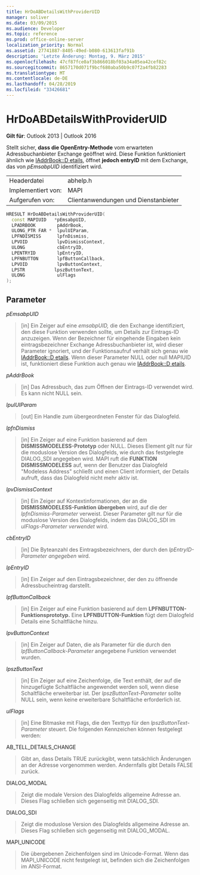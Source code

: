 ```yaml
---
title: HrDoABDetailsWithProviderUID
manager: soliver
ms.date: 03/09/2015
ms.audience: Developer
ms.topic: reference
ms.prod: office-online-server
localization_priority: Normal
ms.assetid: 27741887-8405-49ed-b080-613613faf91b
description: 'Letzte Änderung: Montag, 9. März 2015'
ms.openlocfilehash: 47cf87fce0af3b866018bf03a34a05ea42cef82c
ms.sourcegitcommit: 8657170d071f9bcf680aba50b9c07f2a4fb82283
ms.translationtype: MT
ms.contentlocale: de-DE
ms.lasthandoff: 04/28/2019
ms.locfileid: "33426681"
---
```

# <a name="hrdoabdetailswithprovideruid"></a>HrDoABDetailsWithProviderUID

  
  
**Gilt für**: Outlook 2013 | Outlook 2016 
  
Stellt sicher, **dass die OpenEntry-Methode** vom erwarteten Adressbuchanbieter Exchange geöffnet wird. Diese Funktion funktioniert ähnlich wie [IAddrBook::D etails,](iaddrbook-details.md) öffnet **jedoch entryID** mit dem Exchange, das von _pEmsabpUID_ identifiziert wird.
  
|||
|:-----|:-----|
|Headerdatei  <br/> |abhelp.h  <br/> |
|Implementiert von:  <br/> |MAPI  <br/> |
|Aufgerufen von:  <br/> |Clientanwendungen und Dienstanbieter  <br/> |
   
```cpp
HRESULT HrDoABDetailsWithProviderUID(
  const MAPIUID   *pEmsabpUID,
  LPADRBOOK        pAddrBook,
  ULONG_PTR FAR *  lpulUIParam,
  LPFNDISMISS      lpfnDismiss,
  LPVOID           lpvDismissContext,
  ULONG            cbEntryID,
  LPENTRYID        lpEntryID,
  LPFNBUTTON       lpfButtonCallback,
  LPVOID           lpvButtonContext,
  LPSTR           lpszButtonText,
  ULONG            ulFlags
);
```

## <a name="parameters"></a>Parameter

 _pEmsabpUID_
  
> [in] Ein Zeiger auf eine _emsabpUID,_ die den Exchange identifiziert, den diese Funktion verwenden sollte, um Details zur Eintrags-ID anzuzeigen. Wenn der Bezeichner für eingehende Eingaben kein eintragsbezeichner Exchange Adressbuchanbieter ist, wird dieser Parameter ignoriert, und der Funktionsaufruf verhält sich genau wie [IAddrBook::D etails](iaddrbook-details.md). Wenn dieser Parameter NULL oder null MAPIUID ist, funktioniert diese Funktion auch genau wie [IAddrBook::D etails](iaddrbook-details.md).
    
 _pAddrBook_
  
> [in] Das Adressbuch, das zum Öffnen der Eintrags-ID verwendet wird. Es kann nicht NULL sein.
    
 _lpulUIParam_
  
> [out] Ein Handle zum übergeordneten Fenster für das Dialogfeld.
    
 _lpfnDismiss_
  
> [in] Ein Zeiger auf eine Funktion basierend auf dem **DISMISSMODELESS-Prototyp** oder NULL. Dieses Element gilt nur für die moduslose Version des Dialogfelds, wie durch das festgelegte DIALOG_SDI angegeben wird. MAPI ruft die **FUNKTION DISMISSMODELESS** auf, wenn der Benutzer das Dialogfeld "Modeless Address" schließt und einen Client informiert, der Details aufruft, dass das Dialogfeld nicht mehr aktiv ist. 
    
 _lpvDismissContext_
  
> [in] Ein Zeiger auf Kontextinformationen, der an die **DISMISSMODELESS-Funktion übergeben** wird, auf die der  _lpfnDismiss-Parameter_ verweist. Dieser Parameter gilt nur für die moduslose Version  des Dialogfelds, indem das DIALOG_SDI im _ulFlags-Parameter verwendet_ wird. 
    
 _cbEntryID_
  
> [in] Die Byteanzahl des Eintragsbezeichners, der durch den  _lpEntryID-Parameter angegeben_ wird. 
    
 _lpEntryID_
  
> [in] Ein Zeiger auf den Eintragsbezeichner, der den zu öffnende Adressbucheintrag darstellt.
    
 _lpfButtonCallback_
  
> [in] Ein Zeiger auf eine Funktion basierend auf dem **LPFNBUTTON-Funktionsprototyp.** Eine **LPFNBUTTON-Funktion** fügt dem Dialogfeld Details eine Schaltfläche hinzu. 
    
 _lpvButtonContext_
  
> [in] Ein Zeiger auf Daten, die als Parameter für die durch den  _lpfButtonCallback-Parameter_ angegebene Funktion verwendet wurden. 
    
 _lpszButtonText_
  
> [in] Ein Zeiger auf eine Zeichenfolge, die Text enthält, der auf die hinzugefügte Schaltfläche angewendet werden soll, wenn diese Schaltfläche erweiterbar ist. Der  _lpszButtonText-Parameter_ sollte NULL sein, wenn keine erweiterbare Schaltfläche erforderlich ist. 
    
 _ulFlags_
  
> [in] Eine Bitmaske mit Flags, die den Texttyp für den  _lpszButtonText-Parameter_ steuert. Die folgenden Kennzeichen können festgelegt werden: 
    
AB_TELL_DETAILS_CHANGE
  
> Gibt an, dass Details TRUE zurückgibt, wenn tatsächlich Änderungen an der Adresse vorgenommen werden. Andernfalls gibt Details FALSE zurück.
    
DIALOG_MODAL
  
> Zeigt die modale Version des Dialogfelds allgemeine Adresse an. Dieses Flag schließen sich gegenseitig mit DIALOG_SDI.
    
DIALOG_SDI
  
> Zeigt die moduslose Version des Dialogfelds allgemeine Adresse an. Dieses Flag schließen sich gegenseitig mit DIALOG_MODAL.
    
MAPI_UNICODE
  
> Die übergebenen Zeichenfolgen sind im Unicode-Format. Wenn das MAPI_UNICODE nicht festgelegt ist, befinden sich die Zeichenfolgen im ANSI-Format.
    

